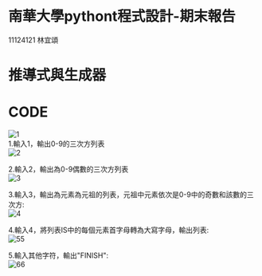 # 南華大學pythont程式設計-期末報告
11124121 林宜頌  
# 推導式與生成器
# CODE
![1](https://github.com/kurumicute/ex-2/assets/90886946/9268a8a4-db7c-4606-9422-e39a71cbe4c9)  
1.輸入1，輸出0-9的三次方列表  
![2](https://github.com/kurumicute/ex-2/assets/90886946/160a5661-e98d-4ccd-8e88-983f7dda48c0)  

2.輸入2，輸出為0-9偶數的三次方列表  
![3](https://github.com/kurumicute/ex-2/assets/90886946/542fdefb-b45a-4523-8e15-2a2aecbe8f60)  

3.輸入3，輸出為元素為元祖的列表，元祖中元素依次是0-9中的奇數和該數的三次方:  
![4](https://github.com/kurumicute/ex-2/assets/90886946/81e74201-8177-476f-a0e1-c58a1ce5928d)  

4.輸入4，將列表IS中的每個元素首字母轉為大寫字母，輸出列表:  
![55](https://github.com/kurumicute/ex-2/assets/90886946/fdda0de1-f721-4839-9328-01a2b2fbfbbc)  

5.輸入其他字符，輸出"FINISH":  
![66](https://github.com/kurumicute/ex-2/assets/90886946/e2ffba42-5834-4c45-ae55-62aa33f4523e)



